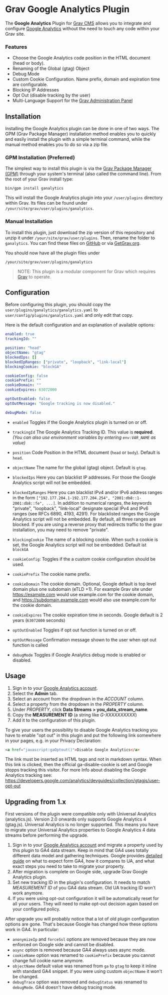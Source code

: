 # Grav Google Analytics Plugin

The **Google Analytics** Plugin for [Grav CMS](http://github.com/getgrav/grav) allows you to integrate and configure [Google Analytics](https://www.google.com/analytics) without the need to touch any code within your Grav site.

### Features
* Choose the Google Analytics code position in the HTML document (head or body).
* Renaming of the Global (gtag) Object
* Debug Mode
* Custom Cookie Configuration. Name prefix, domain and expiration time are configurable.
* Blocking IP Addresses
* Opt Out (disable tracking by the user)
* Multi-Language Support for the [Grav Administration Panel](https://github.com/getgrav/grav-plugin-admin)

## Installation

Installing the Google Analytics plugin can be done in one of two ways. The GPM (Grav Package Manager) installation method enables you to quickly and easily install the plugin with a simple terminal command, while the manual method enables you to do so via a zip file.

### GPM Installation (Preferred)

The simplest way to install this plugin is via the [Grav Package Manager (GPM)](https://learn.getgrav.org/advanced/grav-gpm) through your system's terminal (also called the command line).  From the root of your Grav install type:

    bin/gpm install ganalytics

This will install the Google Analytics plugin into your `/user/plugins` directory within Grav. Its files can be found under `/your/site/grav/user/plugins/ganalytics`.

### Manual Installation

To install this plugin, just download the zip version of this repository and unzip it under `/your/site/grav/user/plugins`. Then, rename the folder to `ganalytics`. You can find these files on [GitHub](https://github.com/escopecz/grav-ganalytics) or via [GetGrav.org](https://getgrav.org/downloads/plugins).

You should now have all the plugin files under

    /your/site/grav/user/plugins/ganalytics

> NOTE: This plugin is a modular component for Grav which requires [Grav](http://github.com/getgrav/grav) to operate.

## Configuration

Before configuring this plugin, you should copy the `user/plugins/ganalytics/ganalytics.yaml` to `user/config/plugins/ganalytics.yaml` and only edit that copy.

Here is the default configuration and an explanation of available options:

```yaml
enabled: true
trackingId: ""

position: "head"
objectName: "gtag"
blockedIps: []
blockedIpRanges: ["private", "loopback", "link-local"]
blockingCookie: "blockGA"

cookieConfig: false
cookiePrefix: ""
cookieDomain: ""
cookieExpires: 63072000

optOutEnabled: false
optOutMessage: "Google tracking is now disabled."

debugMode: false
```

* `enabled` Toggles if the Google Analytics plugin is turned on or off.
* `trackingId` The Google Analytics Tracking ID. This value is **required**.
_(You can also use environment variables by entering `env:VAR_NAME` as value)_
* `position` Code Position in the HTML document (`head` or `body`). Default is `head`.
* `objectName` The name for the global (gtag) object. Default is `gtag`.
* `blockedIps` Here you can blacklist IP addresses. For those the Google Analytics script will not be embedded.
* `blockedIpRanges` Here you can blacklist IPv4 and/or IPv6 address ranges in the form `["192.177.204.1-192.177.204.254", "2001:db8::1-2001:db8::fe", ...]`. In addition to numerical ranges, the keywords "private", "loopback", "link-local" designate special IPv4 and IPv6 ranges (see RFCs 6890, 4193, 4291). For blacklisted ranges the Google Analytics script will not be embedded. By default, all three ranges are blocked. If you are using a reverse proxy that redirects traffic to the grav installation, you may need to remove "private".
* `blockingCookie` The name of a blocking cookie. When such a cookie is set, the Google Analytics script will not be embedded. Default ist `blockGA`

* `cookieConfig`: Toggles if the a custom cookie configuration should be used.
* `cookiePrefix` The cookie name prefix.
* `cookieDomain`  The cookie domain. Optional, Google default is top level domain plus one subdomain (eTLD +1). For example Grav site under https://example.com would use example.com for the cookie domain, and https://subdomain.example.com would also use example.com for the cookie domain.
* `cookieExpires` The cookie expiration time in seconds. Google default is 2 years (`63072000` seconds)

* `optOutEnabled` Toggles if opt out function is turned on or off.
* `optOutMessage` Confirmation message shown to the user when opt out function is called

* `debugMode` Toggles if Google Analytics debug mode is enabled or disabled.

## Usage

1. Sign in to your [Google Analytics account](https://analytics.google.com/).
2. Select the **Admin** tab.
3. Select an account from the dropdown in the _ACCOUNT_ column.
4. Select a property from the dropdown in the _PROPERTY_ column.
5. Under _PROPERTY_, click **Data Streams > you_data_stream_name**.
6. Copy the **MEASUREMENT ID** (a string like _G-XXXXXXXXXX_)
7. Add it to the configuration of this plugin.

To give your users the possibility to disable Google Analytics tracking you have to enable "opt out" in this plugin and put the following link somewhere in your pages, e.g. in your Privacy Declaration:

```html
<a href="javascript:gaOptout()">Disable Google Analytics</a>
```

The link must be inserted as HTML tags and not in markdown syntax. 
When this link is clicked, then the official ga-disable-cookie is set and Google stopps tracking this visitor.
For more Info about disabling the Google Analytics tracking see: https://developers.google.com/analytics/devguides/collection/gtagjs/user-opt-out

## Upgrading from 1.x

First versions of the plugin were compatible only with Universal Analytics (analytics.js). Version 2.0 onwards only supports Google Analytics 4 (gtag.js). Universal Analytics is no longer supported. This means you have to migrate your Universal Analytics properties to Google Analytics 4 data streams before performing the upgrade.

1. Sign in to your [Google Analytics account](https://analytics.google.com/) and migrate a property used by this plugin to GA4 data stream. Keep in mind that GA4 uses totally different data model and gathering techniques. Google provides [detailed guide](https://support.google.com/analytics/answer/10759417?hl=en&ref_topic=10737980) on what to expect form GA4, how it compares to UA, and what exact steps you need to take to migrate your property.
2. After migration is complete on Google side, upgrade Grav Google Analytics plugin.
3. Set new tracking ID in the plugin's configuration. It needs to match _MEASUREMENT ID_ of you GA4 data stream. Old UA tracking ID won't work anymore.
4. If you were using opt-out configuration it will be automatically reset for all your users. They will need to make opt-out decision again based on your configured policy.

After upgrade you will probably notice that a lot of old plugin configuration options are gone. That's because Google has changed how these options work in GA4. In particular:

* `anonymizeIp` and `forceSsl` options are removed because they are now enforced on Google side and cannot be disabled.
* `async` option is removed because GA4 always uses async mode.
* `cookieName` option was renamed to `cookiePrefix` because you cannot change full cookie name anymore.
* `objectName` default value was renamed from `ga` to `gtag` to keep it inline with standard GA4 snippet. If you were using custom `objectName` it won't be changed.
* `debugTrace` option was removed and `debugStatus` was renamed to `debugMode`. GA4 doesn't have debug tracing mode.
